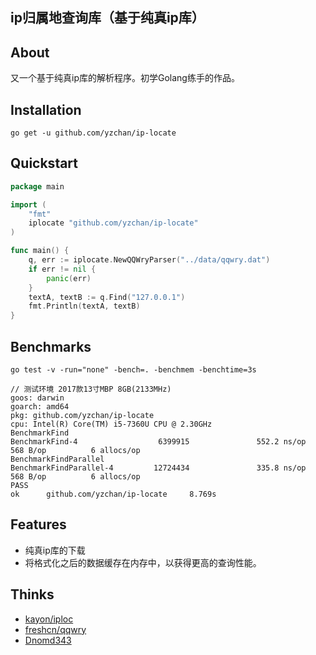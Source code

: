 ip归属地查询库（基于纯真ip库）
-----

## About

又一个基于纯真ip库的解析程序。初学Golang练手的作品。

## Installation

```shell
go get -u github.com/yzchan/ip-locate
```

## Quickstart

```go
package main

import (
	"fmt"
	iplocate "github.com/yzchan/ip-locate"
)

func main() {
	q, err := iplocate.NewQQWryParser("../data/qqwry.dat")
	if err != nil {
		panic(err)
	}
	textA, textB := q.Find("127.0.0.1")
	fmt.Println(textA, textB)
}
```

## Benchmarks

```shell
go test -v -run="none" -bench=. -benchmem -benchtime=3s
```

```
// 测试环境 2017款13寸MBP 8GB(2133MHz)
goos: darwin
goarch: amd64
pkg: github.com/yzchan/ip-locate
cpu: Intel(R) Core(TM) i5-7360U CPU @ 2.30GHz
BenchmarkFind
BenchmarkFind-4                  6399915               552.2 ns/op           568 B/op          6 allocs/op
BenchmarkFindParallel
BenchmarkFindParallel-4         12724434               335.8 ns/op           568 B/op          6 allocs/op
PASS
ok      github.com/yzchan/ip-locate     8.769s
```

## Features

- 纯真ip库的下载
- 将格式化之后的数据缓存在内存中，以获得更高的查询性能。

## Thinks

- [kayon/iploc](https://github.com/kayon/iploc)
- [freshcn/qqwry](https://github.com/freshcn/qqwry)
- [Dnomd343](https://zhuanlan.zhihu.com/p/360624952)
